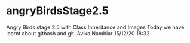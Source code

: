 # angryBirdsStage2.5
Angry Birds stage 2.5 with Class Inheritance and Images
Today we have learnt about gitbash and git.
Avika Nambiar 15/12/20 18:32